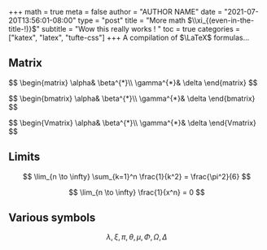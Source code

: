 +++
math = true 
meta = false
author = "AUTHOR NAME"
date = "2021-07-20T13:56:01-08:00"
type = "post"
title = "More math $\\xi_{(even-in-the-title-!)}$"
subtitle = "Wow this really works ! "
toc = true
categories = ["katex", "latex", "tufte-css"]
+++
A compilation of $\LaTeX$ formulas...
<!--more-->

## Matrix 

<p>
$$
\begin{matrix}
\alpha& \beta^{*}\\
\gamma^{*}& \delta
\end{matrix}
$$
</p>

<p>
$$
\begin{bmatrix}
\alpha& \beta^{*}\\
\gamma^{*}& \delta
\end{bmatrix}
$$
</p>



<p>
$$
\begin{Vmatrix}
\alpha& \beta^{*}\\
\gamma^{*}& \delta
\end{Vmatrix}
$$
</p>

## Limits

$$
\lim_{n \to \infty}
    \sum_{k=1}^n \frac{1}{k^2}
    = \frac{\pi^2}{6}
$$


$$
\lim_{n \to \infty}
     \frac{1}{x^n}
    = 0
$$

## Various symbols

  $$\lambda,\xi,\pi,\theta,
    \mu,\Phi,\Omega,\Delta$$